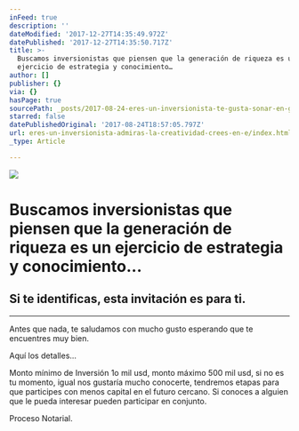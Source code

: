 ```yaml
---
inFeed: true
description: ''
dateModified: '2017-12-27T14:35:49.972Z'
datePublished: '2017-12-27T14:35:50.717Z'
title: >-
  Buscamos inversionistas que piensen que la generación de riqueza es un
  ejercicio de estrategia y conocimiento…
author: []
publisher: {}
via: {}
hasPage: true
sourcePath: _posts/2017-08-24-eres-un-inversionista-te-gusta-sonar-en-grande-crees-e.md
starred: false
datePublishedOriginal: '2017-08-24T18:57:05.797Z'
url: eres-un-inversionista-admiras-la-creatividad-crees-en-e/index.html
_type: Article

---
```

![](https://the-grid-user-content.s3-us-west-2.amazonaws.com/268e0ed4-8aef-4c09-b62a-b8e583ef0c2b.jpg)

# Buscamos inversionistas que piensen que la generación de riqueza es un ejercicio de estrategia y conocimiento...

## Si te identificas, esta invitación es para ti.

---

Antes que nada, te saludamos con mucho gusto esperando que te encuentres muy bien.

Aquí los detalles...

Monto mínimo de Inversión 1o mil usd, monto máximo 500 mil usd, si no es tu momento, igual nos gustaría mucho conocerte, tendremos etapas para que participes con menos capital en el futuro cercano. Si conoces a alguien que le pueda interesar pueden participar en conjunto.

Proceso Notarial.